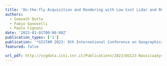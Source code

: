 ```yaml
---
title: 'On-the-fly Acquisition and Rendering with Low Cost Lidar and RGB Cameras for Marine Navigation'
authors:
  - Somnath Dutta
  - Fabio Ganovelli
  - Paolo Cignoni
date: '2023-01-01T00:00:00Z'
publication_types: ['1']
publication: '*GISTAM 2023: 9th International Conference on Geographical Information Systems Theory, Applications and Management*'
featured: false

url_pdf: http://vcgdata.isti.cnr.it/Publications/2023/DGC23-NausicaaSystem/nausicaa_paper.pdf
---
```

